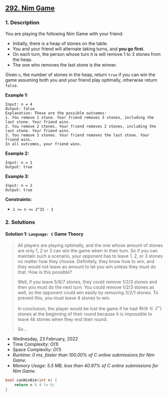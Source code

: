 ## [292. Nim Game](https://leetcode.com/problems/nim-game/)

### 1. Description

You are playing the following Nim Game with your friend:

- Initially, there is a heap of stones on the table.
- You and your friend will alternate taking turns, and **you go first**.
- On each turn, the person whose turn it is will remove 1 to 3 stones from the heap.
- The one who removes the last stone is the winner.

Given `n`, the number of stones in the heap, return `true` if you can win the game assuming both you and your friend play optimally, otherwise return `false`.

**Example 1:**

```
Input: n = 4
Output: false
Explanation: These are the possible outcomes:
1. You remove 1 stone. Your friend removes 3 stones, including the last stone. Your friend wins.
2. You remove 2 stones. Your friend removes 2 stones, including the last stone. Your friend wins.
3. You remove 3 stones. Your friend removes the last stone. Your friend wins.
In all outcomes, your friend wins.
```

**Example 2:**

```
Input: n = 1
Output: true
```

**Example 3:**

```
Input: n = 2
Output: true
```

**Constraints:**

- `1 <= n <= 2^31 - 1`

### 2. Solutions

#### Solution 1: `Language: C` Game Theory

> All players are playing optimally, and the one whose amount of stones are only 1, 2 or 3 can win the game when in their turn. So if you can maintain such a scenario, your opponent has to leave 1, 2, or 3 stones no matter how they choose. Definitely, they know how to win, and they would not leave an amount to let you win unless they must do that. How is this possible?
>
> Well, if you leave 5/6/7 stones, they could remove 1/2/3 stones and then you must do the next turn. You could remove 1/2/3 stones as well, so the opponent could win easily by removing 3/2/1 stones. To prevent this, you must leave 4 stones to win.
>
> In conclusion, the player would be lost the game if he had $4k (k \in \mathbb{Z}^{+})$ stones at the beginning of their round because it is impossible to leave $4k$ stones when they end their round.
>
> So...

- Wednesday, 23 February, 2022
- Time Complexity: $O(1)$
- Space Complexity: $O(1)$
- *Runtime: 0 ms, faster than 100.00% of C online submissions for Nim Game.*
- *Memory Usage: 5.5 MB, less than 40.97% of C online submissions for Nim Game.*

```C
bool canWinNim(int n) {
    return n % 4 != 0;
}
```
